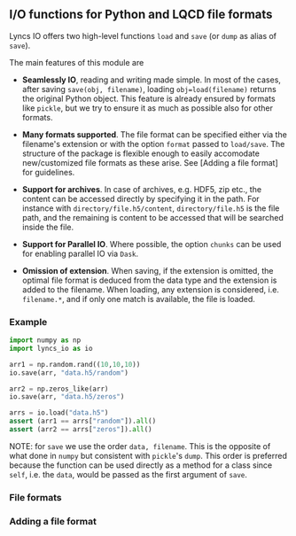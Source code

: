 ## I/O functions for Python and LQCD file formats

Lyncs IO offers two high-level functions `load` and `save` (or `dump` as alias of `save`).

The main features of this module are

- **Seamlessly IO**, reading and writing made simple.
  In most of the cases, after saving `save(obj, filename)`,
  loading `obj=load(filename)` returns the original Python object.
  This feature is already ensured by formats like `pickle`, but we
  try to ensure it as much as possible also for other formats.

- **Many formats supported**. The file format can be specified either
  via the filename's extension or with the option `format` passed to
  `load/save`. The structure of the package is flexible enough to
  easily accomodate new/customized file formats as these arise.
  See [Adding a file format] for guidelines.

- **Support for archives**. In case of archives, e.g. HDF5, zip etc.,
  the content can be accessed directly by specifying it in the path.
  For instance with `directory/file.h5/content`, `directory/file.h5`
  is the file path, and the remaining is content to be accessed that
  will be searched inside the file.

- **Support for Parallel IO**. Where possible, the option `chunks`
  can be used for enabling parallel IO via `Dask`.

- **Omission of extension**. When saving, if the extension is omitted,
  the optimal file format is deduced from the data type and the extension
  is added to the filename. When loading, any extension is considered,
  i.e. `filename.*`, and if only one match is available, the file is loaded.

### Example

```python
import numpy as np
import lyncs_io as io

arr1 = np.random.rand((10,10,10))
io.save(arr, "data.h5/random")

arr2 = np.zeros_like(arr)
io.save(arr, "data.h5/zeros")

arrs = io.load("data.h5")
assert (arr1 == arrs["random"]).all()
assert (arr2 == arrs["zeros"]).all()
```

NOTE: for `save` we use the order `data, filename`. This is the opposite
of what done in `numpy` but consistent with `pickle`'s `dump`. This order
is preferred because the function can be used directly as a method
for a class since `self`, i.e. the `data`, would be passed as the first
argument of `save`.

### File formats

### Adding a file format